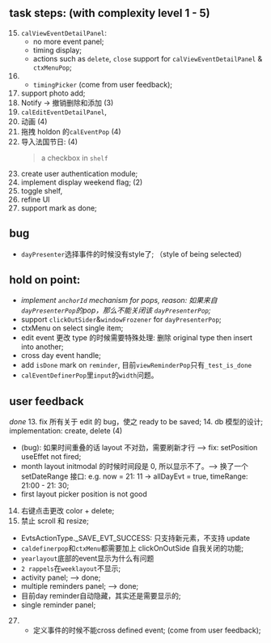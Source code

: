 ## task steps: (with complexity level 1 - 5)

15. `calViewEventDetailPanel`:
    - no more event panel;
    - timing display;
    - actions such as `delete`, `close` support for `calViewEventDetailPanel` & `ctxMenuPop`;
28. - `timingPicker` (come from user feedback);
26. support photo add;
16. Notify -> 撤销删除和添加 (3)
23. `calEditEventDetailPanel`,
17. 动画 (4)
18. 拖拽 holdon 的`calEventPop` (4)
19. 导入法国节日: (4)
    > a checkbox in `shelf`
20. create user authentication module;
22. implement display weekend flag; (2)
24. toggle shelf,
25. refine UI
29. support mark as done;

## bug
- `dayPresenter`选择事件的时候没有style了; （style of being selected）


## hold on point:
-   *implement `anchorId` mechanism for pops, reason: 如果来自`dayPresenterPop`的pop，那么不能关闭该  `dayPresenterPop`;*
-   support `clickOutSider`&`windowFrozener` for `dayPresenterPop`;
-   ctxMenu on select single item;
-   edit event 更改 type 的时候需要特殊处理: 删除 original type then insert into another;
-   cross day event handle;
-   add `isDone` mark on `reminder`, 目前`viewReminderPop`只有`_test_is_done`
-   `calEventDefinerPop`里`input`的`width`问题。

## user feedback


_done_
13. fix 所有关于 edit 的 bug，使之 ready to be saved;
14. db 模型的设计; implementation: create, delete (4)

-   (bug): 如果时间重叠的话 layout 不对劲，需要刷新才行 --> fix: setPosition useEffet not fired;
-   month layout initmodal 的时候时间段是 0, 所以显示不了。--> 换了一个 setDateRange 接口: e.g. now = 21: 11 -> allDayEvt = true, timeRange: 21:00 - 21: 30;
-   first layout picker position is not good

14. 右键点击更改 color + delete;
15. 禁止 scroll 和 resize;
-   EvtsActionType._SAVE_EVT_SUCCESS: 只支持新元素，不支持 update
-   `caldefinerpop`和`ctxMenu`都需要加上 clickOnOutSide 自我关闭的功能;
-   `yearlayout`底部的event显示为什么有问题
- `2 rappels`在`weeklayout`不显示;
- activity panel; --> done;
- multiple reminders panel; --> done;
- 目前day reminder自动隐藏，其实还是需要显示的;
- single reminder panel;
27. - 定义事件的时候不能cross defined event; (come from user feedback);